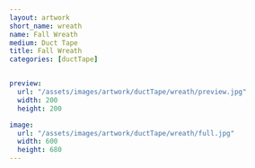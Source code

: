 ```yaml
---
layout: artwork
short_name: wreath
name: Fall Wreath
medium: Duct Tape
title: Fall Wreath
categories: [ductTape]


preview:
  url: "/assets/images/artwork/ductTape/wreath/preview.jpg"
  width: 200
  height: 200

image:
  url: "/assets/images/artwork/ductTape/wreath/full.jpg"
  width: 600
  height: 680
---
```


